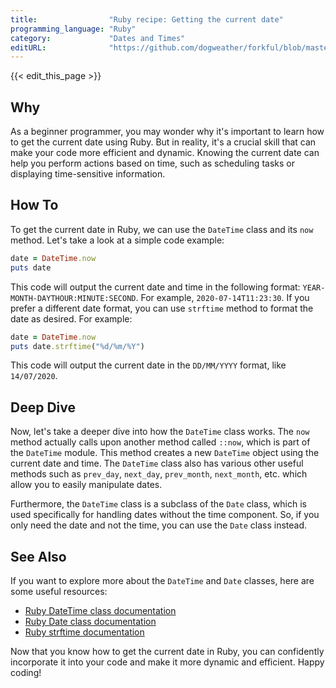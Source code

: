 ```yaml
---
title:                "Ruby recipe: Getting the current date"
programming_language: "Ruby"
category:             "Dates and Times"
editURL:              "https://github.com/dogweather/forkful/blob/master/content/en/ruby/getting-the-current-date.md"
---
```


{{< edit_this_page >}}

## Why
As a beginner programmer, you may wonder why it's important to learn how to get the current date using Ruby. But in reality, it's a crucial skill that can make your code more efficient and dynamic. Knowing the current date can help you perform actions based on time, such as scheduling tasks or displaying time-sensitive information.

## How To
To get the current date in Ruby, we can use the `DateTime` class and its `now` method. Let's take a look at a simple code example:

```Ruby
date = DateTime.now
puts date
```

This code will output the current date and time in the following format: `YEAR-MONTH-DAYTHOUR:MINUTE:SECOND`. For example, `2020-07-14T11:23:30`. If you prefer a different date format, you can use `strftime` method to format the date as desired. For example:

```Ruby
date = DateTime.now
puts date.strftime("%d/%m/%Y")
```

This code will output the current date in the `DD/MM/YYYY` format, like `14/07/2020`.

## Deep Dive
Now, let's take a deeper dive into how the `DateTime` class works. The `now` method actually calls upon another method called `::now`, which is part of the `DateTime` module. This method creates a new `DateTime` object using the current date and time. The `DateTime` class also has various other useful methods such as `prev_day`, `next_day`, `prev_month`, `next_month`, etc. which allow you to easily manipulate dates.

Furthermore, the `DateTime` class is a subclass of the `Date` class, which is used specifically for handling dates without the time component. So, if you only need the date and not the time, you can use the `Date` class instead.

## See Also
If you want to explore more about the `DateTime` and `Date` classes, here are some useful resources:

- [Ruby DateTime class documentation](https://ruby-doc.org/stdlib-2.7.0/libdoc/date/rdoc/DateTime.html)
- [Ruby Date class documentation](https://ruby-doc.org/stdlib-2.7.0/libdoc/date/rdoc/Date.html)
- [Ruby strftime documentation](https://ruby-doc.org/core-2.7.1/Time.html#method-i-strftime)

Now that you know how to get the current date in Ruby, you can confidently incorporate it into your code and make it more dynamic and efficient. Happy coding!